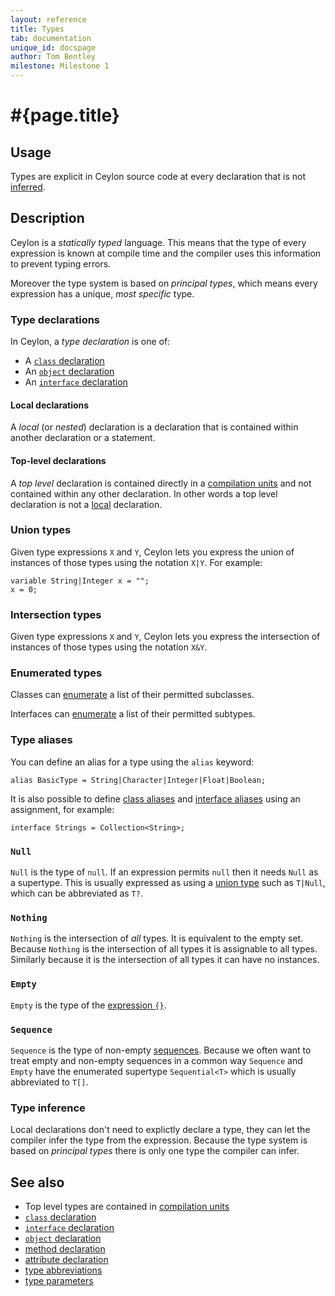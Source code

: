 ```yaml
---
layout: reference
title: Types
tab: documentation
unique_id: docspage
author: Tom Bentley
milestone: Milestone 1
---
```


# #{page.title}

## Usage 

Types are explicit in Ceylon source code at every declaration that is not
[inferred](#type_inference).

## Description

Ceylon is a *statically typed* language. This means that the type of 
every expression is known at compile time and the compiler uses this 
information to prevent typing errors.

Moreover the type system is based on 
*principal types*, which means every expression has a unique, *most specific* 
type.

### Type declarations

In Ceylon, a *type declaration* is one of:

* A [`class` declaration](../class)
* An [`object` declaration](../object)
* An [`interface` declaration](../interface)

#### Local declarations

A *local* (or *nested*) declaration is a declaration that is 
contained within another declaration or a statement.

#### Top-level declarations

A *top level* declaration is contained directly in a
[compilation units](../compilation_unit) and not contained within any other
declaration. In other words a top level declaration is not 
a [local](#local_declarations) declaration.

### Union types

Given type expressions `X` and `Y`, Ceylon lets you express the union of 
instances of those types using the notation `X|Y`. For example:

<!-- cat: void m() { -->
    variable String|Integer x = "";
    x = 0;
<!-- cat: } -->

### Intersection types

Given type expressions `X` and `Y`, Ceylon lets you express the 
intersection of instances of those types using the notation `X&Y`.

### Enumerated types

Classes can [enumerate](../class#enumerated_classes) 
a list of their permitted subclasses. 

Interfaces can [enumerate](../interface#enumerated_subtypes) 
a list of their permitted subtypes. 

### Type aliases

You can define an alias for a type using the `alias` keyword:

    alias BasicType = String|Character|Integer|Float|Boolean;
    
It is also possible to define [class aliases](../class#aliases)
 and [interface aliases](../interface#aliases) 
 using an assignment, for example:

    interface Strings = Collection<String>;

    
### `Null`

`Null` is the type of `null`. If an expression permits `null` then it
needs `Null` as a supertype. This is usually expressed as using a 
[union type](#union_types) such as `T|Null`, which can be abbreviated 
as `T?`.

### `Nothing`

`Nothing` is the intersection of *all* types. It is equivalent to the empty set.
Because `Nothing` is the intersection of all types it is assignable to 
all types. Similarly because it is the intersection of all types it can have 
no instances.

### `Empty`

`Empty` is the type of the 
[expression `{}`](../../expression/sequence-instantiation). 

### `Sequence`

`Sequence` is the type of non-empty 
[sequences](../../expression/sequence-instantiation). Because we often want 
to treat empty and non-empty sequences in a common way `Sequence` and `Empty`
have the enumerated supertype `Sequential<T>` 
which is usually abbreviated to `T[]`.

### Type inference

Local declarations don't need to explictly declare a type, they can let the 
compiler infer the type from the expression. Because the type system is based 
on *principal types* there is only one type the compiler can infer.

## See also

* Top level types are contained in [compilation units](../compilation-unit)
* [`class` declaration](../class)
* [`interface` declaration](../interface)
* [`object` declaration](../object)
* [method declaration](../method)
* [attribute declaration](../attribute)
* [type abbreviations](../type-abbreviation)
* [type parameters](../type-parameters)
